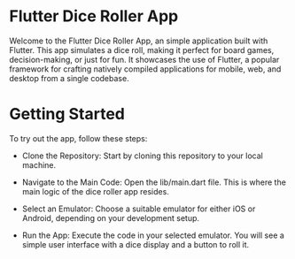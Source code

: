 
# Flutter Dice Roller App

Welcome to the Flutter Dice Roller App, an simple application built with Flutter. This app simulates a dice roll, making it perfect for board games, decision-making, or just for fun. It showcases the use of Flutter, a popular framework for crafting natively compiled applications for mobile, web, and desktop from a single codebase.

# Getting Started

To try out the app, follow these steps:

- Clone the Repository: Start by cloning this repository to your local machine.

- Navigate to the Main Code: Open the lib/main.dart file. This is where the main logic of the dice roller app resides.

- Select an Emulator: Choose a suitable emulator for either iOS or Android, depending on your development setup.

- Run the App: Execute the code in your selected emulator. You will see a simple user interface with a dice display and a button to roll it.
